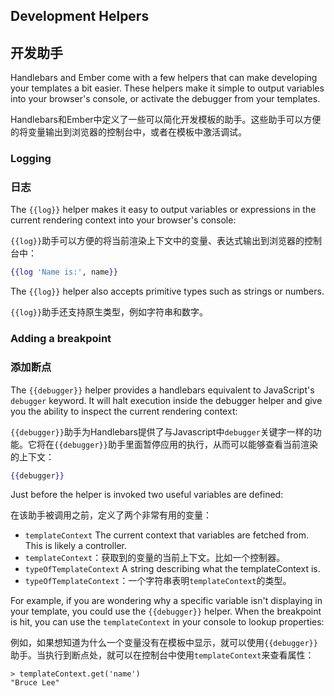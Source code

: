 ## Development Helpers

## 开发助手

Handlebars and Ember come with a few helpers that can make developing your
templates a bit easier. These helpers make it simple to output variables into
your browser's console, or activate the debugger from your templates.

Handlebars和Ember中定义了一些可以简化开发模板的助手。这些助手可以方便的将变量输出到浏览器的控制台中，或者在模板中激活调试。

### Logging

### 日志

The `{{log}}` helper makes it easy to output variables or expressions in the
current rendering context into your browser's console:

`{{log}}`助手可以方便的将当前渲染上下文中的变量、表达式输出到浏览器的控制台中：

```handlebars
{{log 'Name is:', name}}
```

The `{{log}}` helper also accepts primitive types such as strings or numbers.

`{{log}}`助手还支持原生类型，例如字符串和数字。

### Adding a breakpoint

### 添加断点

The ``{{debugger}}`` helper provides a handlebars equivalent to JavaScript's
`debugger` keyword.  It will halt execution inside the debugger helper and give
you the ability to inspect the current rendering context:

`{{debugger}}`助手为Handlebars提供了与Javascript中`debugger`关键字一样的功能。它将在`{{debugger}}`助手里面暂停应用的执行，从而可以能够查看当前渲染的上下文：

```handlebars
{{debugger}}
```

Just before the helper is invoked two useful variables are defined:

在该助手被调用之前，定义了两个非常有用的变量：

* `templateContext` The current context that variables are fetched from. This
  is likely a controller.
* `templateContext`：获取到的变量的当前上下文。比如一个控制器。
* `typeOfTemplateContext` A string describing what the templateContext is.
* `typeOfTemplateContext`：一个字符串表明`templateContext`的类型。

For example, if you are wondering why a specific variable isn't displaying in
your template, you could use the `{{debugger}}` helper. When the breakpoint is
hit, you can use the `templateContext` in your console to lookup properties:

例如，如果想知道为什么一个变量没有在模板中显示，就可以使用`{{debugger}}`助手。当执行到断点处，就可以在控制台中使用`templateContext`来查看属性：

```
> templateContext.get('name')
"Bruce Lee"
```
